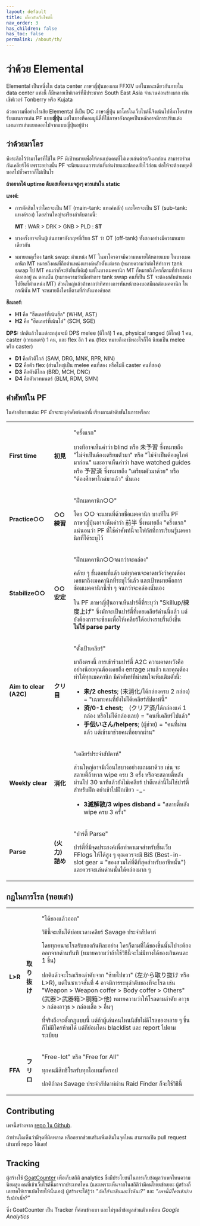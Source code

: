```yaml
---
layout: default
title: เกี่ยวกับเว็บไซต์นี้
nav_order: 3
has_children: false
has_toc: false
permalink: /about/th/
---
```


# ว่าด้วย Elemental

Elemental เป็นหนึ่งใน data center ภาษาญี่ปุ่นของเกม FFXIV แต่ในขณะเดียวกันภายใน data center แห่งนี้
ก็มีหลายเซิฟเวอร์ที่มีประชากร South East Asia จำนวนค่อนข้างมาก
เช่นเซิฟเวอร์ Tonberry หรือ Kujata

ด้วยความที่อย่างไรเสีย Elemental ก็เป็น DC ภาษาญี่ปุ่น
มาโครในเว็บไซต์นี้จึงเน้นไปที่มาโครสำหรับแผนการเล่น PF แบบ**ญี่ปุ่น**
แต่ในบางทีคอมมูนิตี้ที่ใช้ภาษาอังกฤษเป็นหลักอาจมีการปรับแต่งแผนการเล่นแยกออกไปจากแบบญี่ปุ่นอยู่บ้าง

## ว่าด้วยมาโคร

พึงระลึกไว้ว่ามาโครที่ใช้ใน PF มีเป้าหมายเพื่อให้คนแปดคนที่ไม่เคยเล่นด้วยกันมาก่อน สามารถร่วมกันเคลียร์ได้
เพราะอย่างนั้น PF จะนิยมแผนการเล่นที่เล่นง่ายและปลอดภัยไว้ก่อน ต่อให้จะต้องหยุดตีบอสไปชั่วคราวก็ไม่เป็นไร

**ถ้าอยากได้ uptime ตีบอสเพื่อดาเมจสูงๆ ควรเล่นใน static**

**แทงค์:**
- การตัดสินใจว่าใครจะเป็น MT (main-tank: แทงค์หลัก) และใครจะเป็น ST (sub-tank: แทงค์รอง) โดยส่วนใหญ่จะเรียงลำดับตามนี้:
    
    **MT** : WAR > DRK > GNB > PLD : **ST**

- บางครั้งอาจเห็นผู้เล่นภาษาอังกฤษที่เรียก ST ว่า OT (off-tank) ทั้งสองอย่างมีความหมายเดียวกัน
- หมายเหตุเรื่อง tank swap: ตำแหน่ง MT ในมาโครอาจมีความหมายได้หลายแบบ
  ในบางเมคคานิก MT หมายถึงคนที่ถือตำแหน่งแทงค์หลักตั้งแต่แรก
  (หมายความว่าต่อให้ทำการ tank swap ไป MT คนเก่าก็จะยังยืนที่เดิม)
  แต่ในบางเมคคานิก MT ก็หมายถึงใครก็ตามที่กำลังแทงค์บอสอยู่ ณ ตอนนั้น 
  (หมายความว่าเมื่อทำการ tank swap คนที่เป็น ST จะต้องสลับตำแหน่งไปยืนที่ตำแหน่ง MT)
  ส่วนใหญ่แล้วถ้าหากว่าทิศทางการหันหน้าของบอสมีผลต่อเมคคานิก ในกรณีนั้น MT จะหมายถึงใครก็ตามที่กำลังแทงค์บอส

**ฮีลเลอร์:**
- **H1** คือ "ฮีลเลอร์ที่เน้นฮีล" (WHM, AST)
- **H2** คือ "ฮีลเลอร์ที่เน้นโล่" (SCH, SGE)

**DPS:**
ปกติแล้วในแต่ละกลุ่มจะมี DPS melee (ตีใกล้) 1 คน, physical ranged (ตีไกล) 1 คน, caster (เวทมนตร์) 1 คน, 
และ flex อีก 1 คน (flex หมายถึงอาชีพอะไรก็ได้ นิยมเป็น melee หรือ caster)

- **D1** คือตัวตีใกล้ (SAM, DRG, MNK, RPR, NIN)
- **D2** คือตัว flex (ส่วนใหญ่เป็น melee คนที่สอง หรือไม่ก็ caster คนที่สอง)
- **D3** คือตัวตีไกล (BRD, MCH, DNC)
- **D4** คือตัวเวทมนตร์ (BLM, RDM, SMN)

## คำศัพท์ใน PF

ในคำอธิบายแต่ละ PF มักจะระบุคำศัพท์เหล่านี้ เรียงตามลำดับขั้นในการพร็อก:

<table>
  <tr>
    <td><b>First time</b></td>
    <td><b>初見</b></td>
    <td><p>"ครั้งแรก"</p>
    <p>บางทีอาจเห็นคำว่า blind หรือ 未予習 ซึ่งหมายถึง "ไม่จำเป็นต้องเตรียมตัวมา" หรือ "ไม่จำเป็นต้องดูไกด์มาก่อน"
    และอาจเห็นคำว่า have watched guides หรือ 予習済 ซึ่งหมายถึง "เตรียมตัวมาด้วย" หรือ "ต้องศึกษาไกด์มาแล้ว" นั่นเอง</p></td>
  </tr>
  <tr>
    <td><b>Practice○○</b></td>
    <td><b>○○練習</b></td>
    <td><p>"ฝึกเมคคานิก○○"</p>
    <p>โดย ○○ จะแทนที่ด้วยชื่อเมคคานิก
    บางทีใน PF ภาษาญี่ปุ่นอาจเห็นคำว่า 前半 ซึ่งหมายถึง "ครึ่งแรก"
    แน่นอนว่า PF ที่ใช้คำศัพท์นี้จะโฟกัสที่การเรียนรู้เมคคานิกที่ได้ระบุไว้</p></td>
  </tr>
  <tr>
    <td><b>Stabilize○○</b></td>
    <td><b>○○安定</b></td>
    <td>
      <p>"ฝึกเมคคานิก○○จนกว่าจะคล่อง"</p>
      <p>คล้าย ๆ ขั้นตอนที่แล้ว แต่ทุกคนจะคาดหวังว่าคุณต้องเคยมาถึงเมคคานิกที่ระบุไว้แล้ว
      และเป้าหมายคือการซ้อมเมคคานิกนี้ซ้ำ ๆ จนกว่าจะคล่องนั้นเอง</p>
      <p>ใน PF ภาษาญี่ปุ่นอาจเห็นปาร์ตี้ที่ระบุว่า "Skillup/練度上げ" ซึ่งมักจะเป็นปาร์ตี้ที่เคยเคลียร์ด่านนี้แล้ว
      แต่ยังต้องการจะซ้อมเพื่อให้เคลียร์ได้อย่างราบรื่นยิ่งขึ้น <b>ไม่ใช่ parse party</b></p>
    </td>
  </tr>
  <tr>
    <td><b>Aim to clear (A2C)</b></td>
    <td><b>クリ目</b></td>
    <td>
      <p>"ตั้งเป้าเคลียร์"</p>
      <p>มาถึงตรงนี้ การเข้าร่วมปาร์ตี้ A2C ความคาดหวังคืออย่างน้อยคุณต้องเคยถึง enrage มาแล้ว และคุณต้องทำได้ทุกเมคคานิก
      มีคำศัพท์ที่น่าสนใจเพิ่มเติมดังนี้:</p>
      <ul>
        <li><b>未/2 chests</b>; (未消化/ได้กล่องครบ 2 กล่อง) = "เฉพาะคนที่ยังไม่ได้เคลียร์สัปดาห์นี้"</li>
        <li><b>済/0-1 chest</b>;　(クリア済/ได้กล่องแค่ 1 กล่อง หรือไม่ได้กล่องเลย) = "คนที่เคลียร์ไปแล้ว"</li>
        <li><b>手伝いさん/helpers</b>;  (ผู้ช่วย) = "คนที่ผ่านแล้ว แต่เข้ามาช่วยคนที่อยากผ่าน"</li>
      </ul>
    </td>
  </tr>
  <tr>
    <td><b>Weekly clear</b></td>
    <td><b>消化</b></td>
    <td>
      <p>"เคลียร์ประจำสัปดาห์"</p>
      <p>ส่วนใหญ่อาจมีเงื่อนไขบางอย่างแถมมาด้วย เช่น จะสลายตี้ถ้าหาก wipe ครบ 3 ครั้ง
      หรือจะสลายตี้หลังผ่านไป 30 นาทีแล้วยังไม่เคลียร์ ปาต๊้เหล่านี้ไม่ใช่ปาร์ตี้สำหรับฝึก
      อย่าเข้าไปฝึกเชียว -_-</p>
      <ul>
        <li><b>3滅解散/3 wipes disband</b> = "สลายตี้หลัง wipe ครบ 3 ครั้ง"</li>
      </ul>
    </td>
  </tr>
  <tr>
    <td><b>Parse</b></td>
    <td><b>(火力)詰め</b></td>
    <td><p>"ปาร์ตี้ Parse"</p>
    <p>ปาร์ตี้ที่มีจุดประสงค์เพื่อทำดาเมจสำหรับขึ้นเว็บ FFlogs ให้ได้สูง ๆ
    คุณควรจะมี BiS (Best-in-slot gear = "ของสวมใส่ที่ดีที่สุดสำหรับอาชีพนั้น")
    และควรจะเล่นด่านนั้นได้คล่องมาก ๆ</p></td>
  </tr>
</table>

## กฎในการโรล (ทอยเต๋า)

<table>
  <tr>
    <td><b>L>R</b></td>
    <td><b>取り抜け</b></td>
    <td>
      <p>"ได้ของแล้วออก"</p>
      <p>วิธีนี้จะเห็นได้บ่อยเวลาเคลียร์ Savage ประจำสัปดาห์</p>
      <p>โดยทุกคนจะโรลรับของกันทีละอย่าง ใครก็ตามที่ได้ของชิ้นนั้นไปจะต้องออกจากด่านทันที
      (หมายความว่าถ้าใช้วิธีนี้จะไม่มีทางได้ของเกินคนละ 1 ชิ้น)</p>
      <p>ปกติแล้วจะโรลเรียงลำดับจาก "ซ้ายไปขวา" (左から取り抜け หรือ L>R), แต่ในซาเวจชั้นที่ 4
      อาจมีการระบุลำดับของที่จะโรล เช่น "Weapon > Weapon coffer > Body coffer > Others" (武器＞武器箱＞胴箱＞他)
      หมายความว่าให้โรลตามลำดับ อาวุธ > กล่องอาวุธ > กล่องเสื้อ > อื่นๆ </p>
      <p>ที่จริงถึงจะตั้งกฎแบบนี้ แต่ถ้าผู้เล่นคนไหนนิสัยไม่ดีโรลของหลาย ๆ ชิ้นก็ไม่มีใครห้ามได้ 
      แต่ก็ย่อมโดน blacklist และ report ไปตามระเบียบ</p>
    </td>
  </tr>
  <tr>
    <td><b>FFA</b></td>
    <td><b>フリロ</b></td>
    <td>
      <p>"Free-lot" หรือ "Free for All"</p>
      <p>ทุกคนมีสิทธิโรลรับทุกไอเทมที่ดรอป</p>
      <p>ปกติถ้าลง Savage ประจำสัปดาห์ผ่าน Raid Finder ก็จะใช้วิธีนี้</p>
    </td>
  </tr>
</table>

## Contributing

เพจนี้สร้างจาก [repo ใน Github](https://github.com/Tuufless/FFXIV-Elemental-raid-macros).

ถ้าท่านใดเห็นว่ามีจุดที่ผิดพลาด หรืออยากช่วยเสริมเพิ่มเติมในจุดไหน
สามารถเปิด pull request เข้ามาที่ repo ได้เลย!

## Tracking

ผู้สร้างใช้ [GoatCounter](https://www.goatcounter.com/) เพื่อเก็บสถิติ analytics
ซึ่งมีประโยชน์ในการเก็บข้อมูลว่าเพจไหนความนิยมสูง คนที่เข้าเว็บไซต์นี้มาจากประเทศไหน
(และเพราะเห็นจากในสถิติว่ามีคนไทยเข้าเยอะ ผู้สร้างก็เลยขอให้เราแปลไทยให้นั่นเอง)
ผู้สร้างจะได้รู้ว่า *"ถัดไปจะเขียนอะไรดีนะ?"* และ *"เพจนี้มีใครเข้าบ้างรึเปล่าเนี่ย?"*

ซึ่ง GoatCounter เป็น Tracker ที่ค่อนข้างเบา และไม่รุกล้ำข้อมูลส่วนตัวเหมือน *Google Analytics*